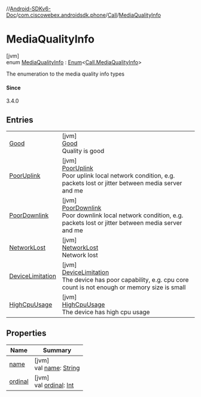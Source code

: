 //[Android-SDKv6-Doc](../../../../index.md)/[com.ciscowebex.androidsdk.phone](../../index.md)/[Call](../index.md)/[MediaQualityInfo](index.md)

# MediaQualityInfo

[jvm]\
enum [MediaQualityInfo](index.md) : [Enum](https://kotlinlang.org/api/latest/jvm/stdlib/kotlin/-enum/index.html)&lt;[Call.MediaQualityInfo](index.md)&gt; 

The enumeration to the media quality info types

#### Since

3.4.0

## Entries

| | |
|---|---|
| [Good](-good/index.md) | [jvm]<br>[Good](-good/index.md)<br>Quality is good |
| [PoorUplink](-poor-uplink/index.md) | [jvm]<br>[PoorUplink](-poor-uplink/index.md)<br>Poor uplink local network condition, e.g. packets lost or jitter between media server and me |
| [PoorDownlink](-poor-downlink/index.md) | [jvm]<br>[PoorDownlink](-poor-downlink/index.md)<br>Poor downlink local network condition, e.g. packets lost or jitter between media server and me |
| [NetworkLost](-network-lost/index.md) | [jvm]<br>[NetworkLost](-network-lost/index.md)<br>Network lost |
| [DeviceLimitation](-device-limitation/index.md) | [jvm]<br>[DeviceLimitation](-device-limitation/index.md)<br>The device has poor capability, e.g. cpu core count is not enough or memory size is small |
| [HighCpuUsage](-high-cpu-usage/index.md) | [jvm]<br>[HighCpuUsage](-high-cpu-usage/index.md)<br>The device has high cpu usage |

## Properties

| Name | Summary |
|---|---|
| [name](../../../com.ciscowebex.androidsdk.team/-list-team-membership-result/-bad-request/index.md#-372974862%2FProperties%2F-411797461) | [jvm]<br>val [name](../../../com.ciscowebex.androidsdk.team/-list-team-membership-result/-bad-request/index.md#-372974862%2FProperties%2F-411797461): [String](https://kotlinlang.org/api/latest/jvm/stdlib/kotlin/-string/index.html) |
| [ordinal](../../../com.ciscowebex.androidsdk.team/-list-team-membership-result/-bad-request/index.md#-739389684%2FProperties%2F-411797461) | [jvm]<br>val [ordinal](../../../com.ciscowebex.androidsdk.team/-list-team-membership-result/-bad-request/index.md#-739389684%2FProperties%2F-411797461): [Int](https://kotlinlang.org/api/latest/jvm/stdlib/kotlin/-int/index.html) |
